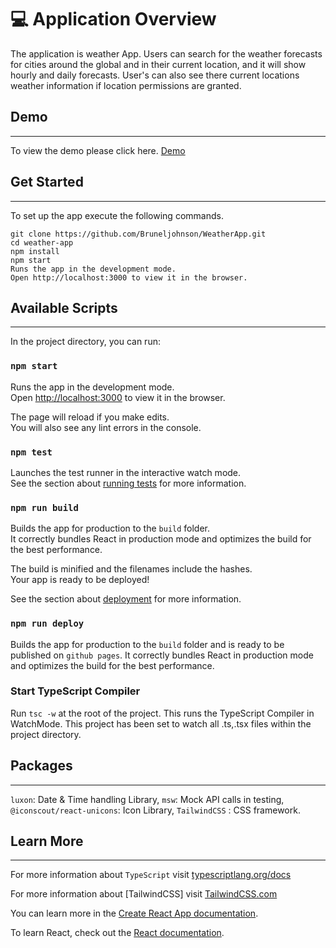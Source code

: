 # 💻 Application Overview

The application is weather App. Users can search for the weather forecasts for cities around the global and in their current location, and it will show hourly and daily forecasts. User's can also see there current locations weather information if location permissions are granted.

## Demo

---

To view the demo please click here. [Demo](https://bruneljohnson.github.io/WeatherApp/)

## Get Started

---

To set up the app execute the following commands.

```
git clone https://github.com/Bruneljohnson/WeatherApp.git
cd weather-app
npm install
npm start
Runs the app in the development mode.
Open http://localhost:3000 to view it in the browser.

```

## Available Scripts

---

In the project directory, you can run:

### `npm start`

Runs the app in the development mode.\
Open [http://localhost:3000](http://localhost:3000) to view it in the browser.

The page will reload if you make edits.\
You will also see any lint errors in the console.

### `npm test`

Launches the test runner in the interactive watch mode.\
See the section about [running tests](https://facebook.github.io/create-react-app/docs/running-tests) for more information.

### `npm run build`

Builds the app for production to the `build` folder.\
It correctly bundles React in production mode and optimizes the build for the best performance.

The build is minified and the filenames include the hashes.\
Your app is ready to be deployed!

See the section about [deployment](https://facebook.github.io/create-react-app/docs/deployment) for more information.

### `npm run deploy`

Builds the app for production to the `build` folder and is ready to be published on `github pages`. It correctly bundles React in production mode and optimizes the build for the best performance.

### Start TypeScript Compiler

Run `tsc -w` at the root of the project. This runs the TypeScript Compiler in WatchMode. This project has been set to watch all .ts,.tsx files within the project directory.

## Packages

---

`luxon`: Date & Time handling Library,
`msw`: Mock API calls in testing,
`@iconscout/react-unicons`: Icon Library,
`TailwindCSS` : CSS framework.

## Learn More

---

For more information about `TypeScript` visit [typescriptlang.org/docs](https://www.typescriptlang.org/docs/handbook/react.html)

For more information about [TailwindCSS] visit [TailwindCSS.com](https://tailwindcss.com/docs/installation)

You can learn more in the [Create React App documentation](https://facebook.github.io/create-react-app/docs/getting-started).

To learn React, check out the [React documentation](https://reactjs.org/).
